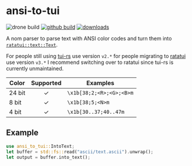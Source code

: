 # ansi-to-tui

![drone build](https://img.shields.io/drone/build/uttarayan21/ansi-to-tui?server=https%3A%2F%2Fdrone.uttarayan.me)
[![github build](https://github.com/uttarayan21/ansi-to-tui/actions/workflows/build.yaml/badge.svg)][ansi-to-tui]
[![downloads](https://img.shields.io/crates/d/ansi-to-tui)](https://crates.io/crates/ansi-to-tui)

A nom parser to parse text with ANSI color codes and turn them into [`ratatui::text::Text`][Text].

For people still using [tui-rs](docs.rs/tui) use version `v2.*` for people migrating to [ratatui](docs.rs/ratatui) use version `v3.*`
I recommend switching over to ratatui since tui-rs is currently unmaintained.

| Color  | Supported | Examples                 |
| ------ | :-------: | ------------------------ |
| 24 bit |     ✓     | `\x1b[38;2;<R>;<G>;<B>m` |
| 8 bit  |     ✓     | `\x1b[38;5;<N>m`         |
| 4 bit  |     ✓     | `\x1b[30..37;40..47m`    |

## Example

```rust
use ansi_to_tui::IntoText;
let buffer = std::fs::read("ascii/text.ascii").unwrap();
let output = buffer.into_text();
```

[Text]: https://docs.rs/ratatui/latest/ratatui/text/struct.Text.html
[ansi-to-tui]: https://github.com/uttarayan21/ansi-to-tui
